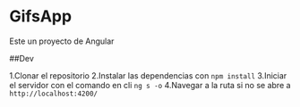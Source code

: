 # GifsApp

Este un proyecto de Angular

##Dev

1.Clonar el repositorio
2.Instalar las dependencias con `npm install`
3.Iniciar el servidor con el comando en cli `ng s -o`
4.Navegar a la ruta si no se abre a `http://localhost:4200/`
